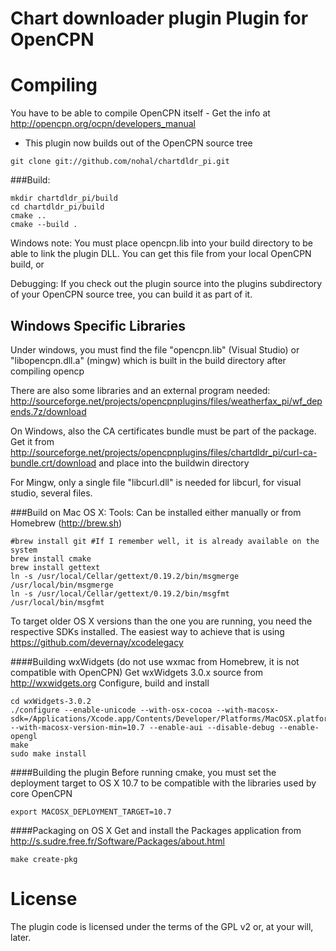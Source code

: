 Chart downloader plugin Plugin for OpenCPN
==========================================

Compiling
=========
You have to be able to compile OpenCPN itself - Get the info at http://opencpn.org/ocpn/developers_manual

* This plugin now builds out of the OpenCPN source tree
```
git clone git://github.com/nohal/chartdldr_pi.git
```

###Build:
```
mkdir chartdldr_pi/build
cd chartdldr_pi/build
cmake ..
cmake --build .
```
Windows note: You must place opencpn.lib into your build directory to be able to link the plugin DLL. You can get this file from your local OpenCPN build, or

Debugging:
If you check out the plugin source into the plugins subdirectory of your OpenCPN source tree, you can build it as part of it.

Windows Specific Libraries
--------------------------

Under windows, you must find the file "opencpn.lib" (Visual Studio) or "libopencpn.dll.a" (mingw) which is built in the build directory after compiling opencp

There are also some libraries and an external program needed:
http://sourceforge.net/projects/opencpnplugins/files/weatherfax_pi/wf_depends.7z/download

On Windows, also the CA certificates bundle must be part of the package. Get it from http://sourceforge.net/projects/opencpnplugins/files/chartdldr_pi/curl-ca-bundle.crt/download and place into the buildwin directory

For Mingw, only a single file "libcurl.dll" is needed for libcurl, for visual studio, several files.

###Build on Mac OS X:
Tools: Can be installed either manually or from Homebrew (http://brew.sh)
```
#brew install git #If I remember well, it is already available on the system
brew install cmake
brew install gettext
ln -s /usr/local/Cellar/gettext/0.19.2/bin/msgmerge /usr/local/bin/msgmerge
ln -s /usr/local/Cellar/gettext/0.19.2/bin/msgfmt /usr/local/bin/msgfmt
```

To target older OS X versions than the one you are running, you need the respective SDKs installed. The easiest way to achieve that is using https://github.com/devernay/xcodelegacy

####Building wxWidgets
(do not use wxmac from Homebrew, it is not compatible with OpenCPN)
Get wxWidgets 3.0.x source from http://wxwidgets.org
Configure, build and install
```
cd wxWidgets-3.0.2
./configure --enable-unicode --with-osx-cocoa --with-macosx-sdk=/Applications/Xcode.app/Contents/Developer/Platforms/MacOSX.platform/Developer/SDKs/MacOSX10.7.sdk/ --with-macosx-version-min=10.7 --enable-aui --disable-debug --enable-opengl
make
sudo make install
```

####Building the plugin
Before running cmake, you must set the deployment target to OS X 10.7 to be compatible with the libraries used by core OpenCPN
```
export MACOSX_DEPLOYMENT_TARGET=10.7
```

####Packaging on OS X
Get and install the Packages application from http://s.sudre.free.fr/Software/Packages/about.html
```
make create-pkg
```

License
=======
The plugin code is licensed under the terms of the GPL v2 or, at your will, later.
